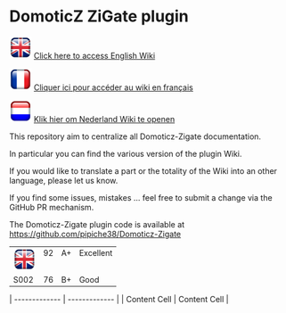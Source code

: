 # DomoticZ ZiGate plugin


<img src="Images/flag_uk.png" width="40" height="40"> [Click here to access English Wiki](en-eng/Home.md)

<img src="Images/flag_france.png" width="40" height="40"> [Cliquer ici pour accéder au wiki en français](fr-fr/Home.md)

<img src="Images/flag_netherlands.png" width="40" height="40"> [Klik hier om Nederland Wiki te openen](nl-dut/Start.md)



This repository aim to centralize all Domoticz-Zigate documentation.

In particular you can find the various version of the plugin Wiki.

If you would like to translate a part or the totality of the Wiki into an other language, please let us know.

If you find some issues, mistakes ... feel free to submit a change via the GitHub PR mechanism.

The Domoticz-Zigate plugin code is available at https://github.com/pipiche38/Domoticz-Zigate

<table width="200" border="0" cellpadding="2">
<tr>
<td valign="middle" ><img src="Images/flag_uk.png" width="40" height="40"></td>
<td valign="baseline">92</td>
<td valign="baseline">A+</td>
<td valign="baseline">Excellent</td>
</tr>
<tr>
<td valign="baseline">S002</td>
<td valign="baseline">76</td>
<td valign="baseline">B+</td>
<td valign="baseline">Good</td>
</tr>
</table>

| ------------- | ------------- |
| Content Cell  | Content Cell  |
